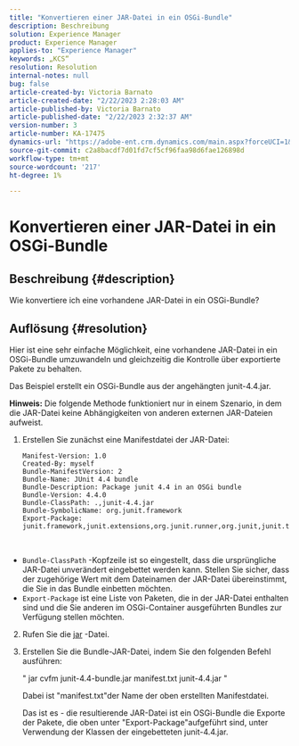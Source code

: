 ```yaml
---
title: "Konvertieren einer JAR-Datei in ein OSGi-Bundle"
description: Beschreibung
solution: Experience Manager
product: Experience Manager
applies-to: "Experience Manager"
keywords: „KCS“
resolution: Resolution
internal-notes: null
bug: false
article-created-by: Victoria Barnato
article-created-date: "2/22/2023 2:28:03 AM"
article-published-by: Victoria Barnato
article-published-date: "2/22/2023 2:32:37 AM"
version-number: 3
article-number: KA-17475
dynamics-url: "https://adobe-ent.crm.dynamics.com/main.aspx?forceUCI=1&pagetype=entityrecord&etn=knowledgearticle&id=2be0e482-58b2-ed11-83fe-6045bd006b3d"
source-git-commit: c2a8bacdf7d01fd7cf5cf96faa98d6fae126898d
workflow-type: tm+mt
source-wordcount: '217'
ht-degree: 1%

---
```


# Konvertieren einer JAR-Datei in ein OSGi-Bundle

## Beschreibung {#description}


Wie konvertiere ich eine vorhandene JAR-Datei in ein OSGi-Bundle?


## Auflösung {#resolution}


Hier ist eine sehr einfache Möglichkeit, eine vorhandene JAR-Datei in ein OSGi-Bundle umzuwandeln und gleichzeitig die Kontrolle über exportierte Pakete zu behalten.

Das Beispiel erstellt ein OSGi-Bundle aus der angehängten junit-4.4.jar.

<b>Hinweis:</b> Die folgende Methode funktioniert nur in einem Szenario, in dem die JAR-Datei keine Abhängigkeiten von anderen externen JAR-Dateien aufweist.



1. Erstellen Sie zunächst eine Manifestdatei der JAR-Datei:

   ```
   Manifest-Version: 1.0
   Created-By: myself
   Bundle-ManifestVersion: 2
   Bundle-Name: JUnit 4.4 bundle
   Bundle-Description: Package junit 4.4 in an OSGi bundle
   Bundle-Version: 4.4.0
   Bundle-ClassPath: .,junit-4.4.jar
   Bundle-SymbolicName: org.junit.framework
   Export-Package: junit.framework,junit.extensions,org.junit.runner,org.junit,junit.textui
   ```

 
- `Bundle-ClassPath` -Kopfzeile ist so eingestellt, dass die ursprüngliche JAR-Datei unverändert eingebettet werden kann. Stellen Sie sicher, dass der zugehörige Wert mit dem Dateinamen der JAR-Datei übereinstimmt, die Sie in das Bundle einbetten möchten.
- `Export-Package` ist eine Liste von Paketen, die in der JAR-Datei enthalten sind und die Sie anderen im OSGi-Container ausgeführten Bundles zur Verfügung stellen möchten.
2. Rufen Sie die [jar](https://repo1.maven.org/maven2/junit/junit/4.4/junit-4.4.jar) -Datei.
3. Erstellen Sie die Bundle-JAR-Datei, indem Sie den folgenden Befehl ausführen:


    &quot;
    jar cvfm junit-4.4-bundle.jar manifest.txt junit-4.4.jar
    &quot;
    
    
    
    Dabei ist &quot;manifest.txt&quot;der Name der oben erstellten Manifestdatei.
    
    
    
    Das ist es - die resultierende JAR-Datei ist ein OSGi-Bundle die Exporte der Pakete, die oben unter &quot;Export-Package&quot;aufgeführt sind, unter Verwendung der Klassen der eingebetteten junit-4.4.jar.
    

